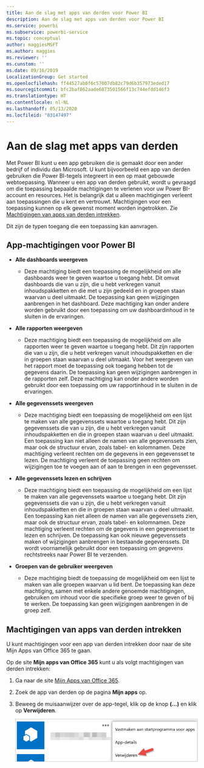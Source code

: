 ```yaml
---
title: Aan de slag met apps van derden voor Power BI
description: Aan de slag met apps van derden voor Power BI
ms.service: powerbi
ms.subservice: powerbi-service
ms.topic: conceptual
author: maggiesMSFT
ms.author: maggies
ms.reviewer: ''
ms.cunstom: ''
ms.date: 09/16/2019
LocalizationGroup: Get started
ms.openlocfilehash: ff44527ab0f6c57007db82c79d6b357973eded17
ms.sourcegitcommit: bfc2baf862aade6873501566f13c744efdd146f3
ms.translationtype: HT
ms.contentlocale: nl-NL
ms.lasthandoff: 05/13/2020
ms.locfileid: "83147497"
---
```

# <a name="get-started-with-third-party-apps"></a>Aan de slag met apps van derden

Met Power BI kunt u een app gebruiken die is gemaakt door een ander bedrijf of individu dan Microsoft. U kunt bijvoorbeeld een app van derden gebruiken die Power BI-tegels integreert in een op maat gebouwde webtoepassing. Wanneer u een app van derden gebruikt, wordt u gevraagd om die toepassing bepaalde machtigingen te verlenen voor uw Power BI-account en resources. Het is belangrijk dat u alleen machtigingen verleent aan toepassingen die u kent en vertrouwt. Machtigingen voor een toepassing kunnen op elk gewenst moment worden ingetrokken. Zie [Machtigingen van apps van derden intrekken](#revoke).

Dit zijn de typen toegang die een toepassing kan aanvragen.

## <a name="power-bi-app-permissions"></a>App-machtigingen voor Power BI

* **Alle dashboards weergeven**
  
  * Deze machtiging biedt een toepassing de mogelijkheid om alle dashboards weer te geven waartoe u toegang hebt. Dit omvat dashboards die van u zijn, die u hebt verkregen vanuit inhoudspakketten en die met u zijn gedeeld en in groepen staan waarvan u deel uitmaakt. De toepassing kan geen wijzigingen aanbrengen in het dashboard. Deze machtiging kan onder andere worden gebruikt door een toepassing om uw dashboardinhoud in te sluiten in de ervaringen.

* **Alle rapporten weergeven**
  
  * Deze machtiging biedt een toepassing de mogelijkheid om alle rapporten weer te geven waartoe u toegang hebt. Dit zijn rapporten die van u zijn, die u hebt verkregen vanuit inhoudspakketten en die in groepen staan waarvan u deel uitmaakt. Voor het weergeven van het rapport moet de toepassing ook toegang hebben tot de gegevens daarin. De toepassing kan geen wijzigingen aanbrengen in de rapporten zelf. Deze machtiging kan onder andere worden gebruikt door een toepassing om uw rapportinhoud in te sluiten in de ervaringen.

* **Alle gegevenssets weergeven**
  
  * Deze machtiging biedt een toepassing de mogelijkheid om een lijst te maken van alle gegevenssets waartoe u toegang hebt. Dit zijn gegevenssets die van u zijn, die u hebt verkregen vanuit inhoudspakketten en die in groepen staan waarvan u deel uitmaakt. Een toepassing kan niet alleen de namen van alle gegevenssets zien, maar ook de structuur ervan, zoals tabel- en kolomnamen. Deze machtiging verleent rechten om de gegevens in een gegevensset te lezen. De machtiging verleent de toepassing geen rechten om wijzigingen toe te voegen aan of aan te brengen in een gegevensset.
* **Alle gegevenssets lezen en schrijven**
  
  * Deze machtiging biedt een toepassing de mogelijkheid om een lijst te maken van alle gegevenssets waartoe u toegang hebt. Dit zijn gegevenssets die van u zijn, die u hebt verkregen vanuit inhoudspakketten en die in groepen staan waarvan u deel uitmaakt. Een toepassing kan niet alleen de namen van alle gegevenssets zien, maar ook de structuur ervan, zoals tabel- en kolomnamen. Deze machtiging verleent rechten om de gegevens in een gegevensset te lezen en schrijven. De toepassing kan ook nieuwe gegevenssets maken of wijzigingen aanbrengen in bestaande gegevenssets. Dit wordt voornamelijk gebruikt door een toepassing om gegevens rechtstreeks naar Power BI te verzenden.

* **Groepen van de gebruiker weergeven**
  
  * Deze machtiging biedt de toepassing de mogelijkheid om een lijst te maken van alle groepen waarvan u lid bent. De toepassing kan deze machtiging, samen met enkele andere genoemde machtigingen, gebruiken om inhoud voor die specifieke groep weer te geven of bij te werken. De toepassing kan geen wijzigingen aanbrengen in de groep zelf.

<a name="revoke"/>

## <a name="revoke-third-party-app-permissions"></a>Machtigingen van apps van derden intrekken

U kunt machtigingen voor een app van derden intrekken door naar de site Mijn Apps van Office 365 te gaan.

Op de site **Mijn apps van Office 365** kunt u als volgt machtigingen van derden intrekken:

1. Ga naar de site [Mijn Apps van Office 365](https://portal.office.com/myapps).

2. Zoek de app van derden op de pagina **Mijn apps** op.

3. Beweeg de muisaanwijzer over de app-tegel, klik op de knop **(...)**  en klik op **Verwijderen**.

   ![Verwijderen](media/service-power-bi-get-started-third-party-apps/remove.png)